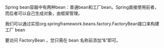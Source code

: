 
Spring bean容器中有两种bean：普通bean和工厂bean。Spring直接使用前者，而后者可以自己生成对象，由框架管理。
  
我们可以通过实现org.springframework.beans.factory.FactoryBean接口来构建工厂 bean


要访问 FactoryBean ，您只需在 bean 名称前添加“&”即可。

